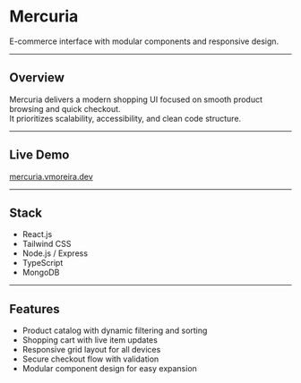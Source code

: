 # Mercuria

E-commerce interface with modular components and responsive design.

---

## Overview

Mercuria delivers a modern shopping UI focused on smooth product browsing and quick checkout.  
It prioritizes scalability, accessibility, and clean code structure.

---

## Live Demo

[mercuria.vmoreira.dev](https://mercuria.vmoreira.dev)

---

## Stack

- React.js  
- Tailwind CSS  
- Node.js / Express  
- TypeScript  
- MongoDB  

---

## Features

- Product catalog with dynamic filtering and sorting  
- Shopping cart with live item updates  
- Responsive grid layout for all devices  
- Secure checkout flow with validation  
- Modular component design for easy expansion

